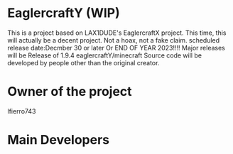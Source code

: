 # EaglercraftY (WIP)
This is a project based on LAX1DUDE's EaglercraftX project.
This time, this will actually be a decent project. Not a hoax, not a fake claim.
scheduled release date:Decmber 30 or later Or END OF YEAR 2023!!!!
Major releases will be Release of 1.9.4 eaglercraftY/minecraft 
Source code will be developed by people  other than the original creator.
# Owner of the project 
lfierro743

# Main Developers

